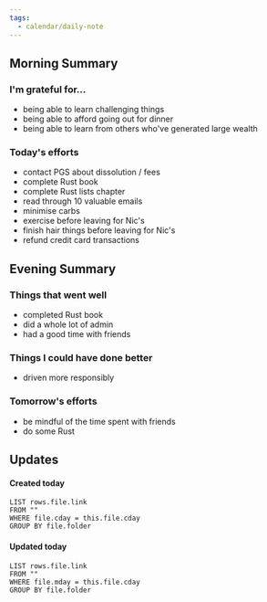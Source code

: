 ```yaml
---
tags:
  - calendar/daily-note
---
```


## Morning Summary

### I'm grateful for...

- being able to learn challenging things
- being able to afford going out for dinner
- being able to learn from others who've generated large wealth

### Today's efforts

- contact PGS about dissolution / fees
- complete Rust book
- complete Rust lists chapter
- read through 10 valuable emails
- minimise carbs 
- exercise before leaving for Nic's 
- finish hair things before leaving for Nic's
- refund credit card transactions

## Evening Summary

### Things that went well

- completed Rust book
- did a whole lot of admin
- had a good time with friends

### Things I could have done better

- driven more responsibly 

### Tomorrow's efforts

- be mindful of the time spent with friends
- do some Rust

## Updates

#### Created today

```dataview
LIST rows.file.link
FROM ""
WHERE file.cday = this.file.cday
GROUP BY file.folder
```

#### Updated today

```dataview
LIST rows.file.link
FROM ""
WHERE file.mday = this.file.cday
GROUP BY file.folder
```
